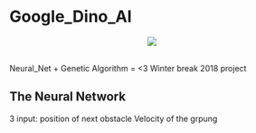 # Google_Dino_AI
<div align="center">
  <img src="https://github.com/lgonz041/Google_Dino_AI/blob/master/icon.png"><br><br>
</div>

Neural_Net + Genetic Algorithm = &lt;3 
Winter break 2018 project 
## The Neural Network 
3 input:
position of next obstacle 
Velocity of the grpung 
